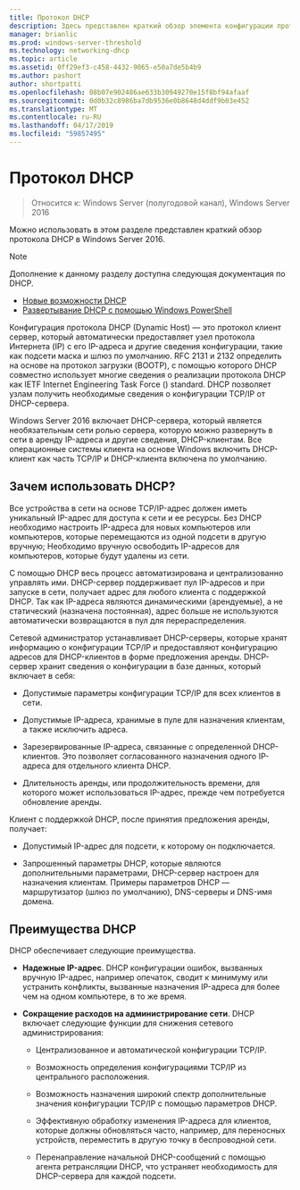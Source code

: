 ```yaml
---
title: Протокол DHCP
description: Здесь представлен краткий обзор элемента конфигурации протокола DHCP (Dynamic Host) в Windows Server 2016.
manager: brianlic
ms.prod: windows-server-threshold
ms.technology: networking-dhcp
ms.topic: article
ms.assetid: 0ff29ef3-c458-4432-9065-e50a7de5b4b9
ms.author: pashort
author: shortpatti
ms.openlocfilehash: 08b07e902486ae633b30949270e15f8bf94afaaf
ms.sourcegitcommit: 0d0b32c8986ba7db9536e0b8648d4ddf9b03e452
ms.translationtype: MT
ms.contentlocale: ru-RU
ms.lasthandoff: 04/17/2019
ms.locfileid: "59857495"
---
```

# <a name="dynamic-host-configuration-protocol-dhcp"></a>Протокол DHCP

>Относится к: Windows Server (полугодовой канал), Windows Server 2016

Можно использовать в этом разделе представлен краткий обзор протокола DHCP в Windows Server 2016.

>[!NOTE]
>Дополнение к данному разделу доступна следующая документация по DHCP.
>
>- [Новые возможности DHCP](What-s-New-in-DHCP.md)
>- [Развертывание DHCP с помощью Windows PowerShell](dhcp-deploy-wps.md)

Конфигурация протокола DHCP (Dynamic Host) — это протокол клиент сервер, который автоматически предоставляет узел протокола Интернета (IP) с его IP-адреса и другие сведения конфигурации, такие как подсети маска и шлюз по умолчанию. RFC 2131 и 2132 определить на основе на протокол загрузки (BOOTP), с помощью которого DHCP совместно использует многие сведения о реализации протокола DHCP как IETF Internet Engineering Task Force () standard. DHCP позволяет узлам получить необходимые сведения о конфигурации TCP/IP от DHCP-сервера.

Windows Server 2016 включает DHCP-сервера, который является необязательным сети ролью сервера, которую можно развернуть в сети в аренду IP-адреса и другие сведения, DHCP-клиентам. Все операционные системы клиента на основе Windows включить DHCP-клиент как часть TCP/IP и DHCP-клиента включена по умолчанию.

## <a name="why-use-dhcp"></a>Зачем использовать DHCP?

Все устройства в сети на основе TCP/IP-адрес должен иметь уникальный IP-адрес для доступа к сети и ее ресурсы. Без DHCP необходимо настроить IP-адреса для новых компьютеров или компьютеров, которые перемещаются из одной подсети в другую вручную; Необходимо вручную освободить IP-адресов для компьютеров, которые будут удалены из сети.

С помощью DHCP весь процесс автоматизирована и централизованно управлять ими. DHCP-сервер поддерживает пул IP-адресов и при запуске в сети, получает адрес для любого клиента с поддержкой DHCP. Так как IP-адреса являются динамическими (арендуемые), а не статический (назначена постоянная), адрес больше не используются автоматически возвращаются в пул для перераспределения.

Сетевой администратор устанавливает DHCP-серверы, которые хранят информацию о конфигурации TCP/IP и предоставляют конфигурацию адресов для DHCP-клиентов в форме предложения аренды. DHCP-сервер хранит сведения о конфигурации в базе данных, который включает в себя:

- Допустимые параметры конфигурации TCP/IP для всех клиентов в сети.

- Допустимые IP-адреса, хранимые в пуле для назначения клиентам, а также исключить адреса.

- Зарезервированные IP-адреса, связанные с определенной DHCP-клиентов. Это позволяет согласованного назначения одного IP-адреса для отдельного клиента DHCP.

- Длительность аренды, или продолжительность времени, для которого может использоваться IP-адрес, прежде чем потребуется обновление аренды.

Клиент с поддержкой DHCP, после принятия предложения аренды, получает:

- Допустимый IP-адрес для подсети, к которому он подключается.  
  
- Запрошенный параметры DHCP, которые являются дополнительными параметрами, DHCP-сервер настроен для назначения клиентам. Примеры параметров DHCP — маршрутизатор (шлюз по умолчанию), DNS-серверы и DNS-имя домена.

## <a name="benefits-of-dhcp"></a>Преимущества DHCP

DHCP обеспечивает следующие преимущества.

- **Надежные IP-адрес**. DHCP конфигурации ошибок, вызванных вручную IP-адрес, например опечаток, сводит к минимуму или устранить конфликты, вызванные назначения IP-адреса для более чем на одном компьютере, в то же время.

- **Сокращение расходов на администрирование сети**. DHCP включает следующие функции для снижения сетевого администрирования:

    - Централизованное и автоматической конфигурации TCP/IP.

    - Возможность определения конфигурациями TCP/IP из центрального расположения.

    - Возможность назначения широкий спектр дополнительные значения конфигурации TCP/IP с помощью параметров DHCP.

    - Эффективную обработку изменения IP-адреса для клиентов, которые должны обновляться часто, например, для переносных устройств, переместить в другую точку в беспроводной сети.

    - Перенаправление начальной DHCP-сообщений с помощью агента ретрансляции DHCP, что устраняет необходимость для DHCP-сервера для каждой подсети.


